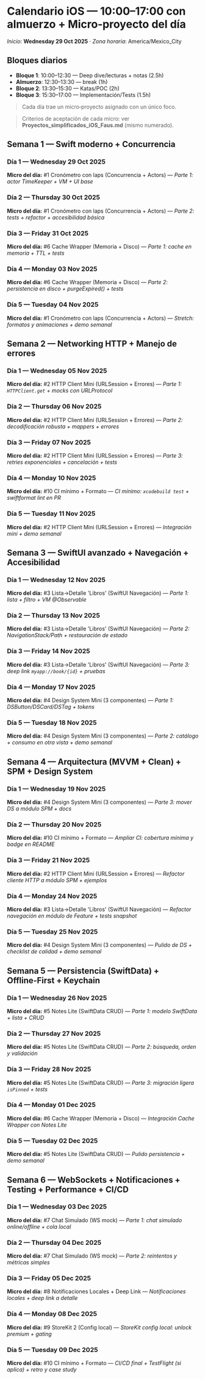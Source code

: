 # Calendario iOS — 10:00–17:00 con almuerzo + Micro‑proyecto del día
_Inicio_: **Wednesday 29 Oct 2025**  ·  _Zona horaria_: America/Mexico_City

## Bloques diarios
- **Bloque 1**: 10:00–12:30 — Deep dive/lecturas + notas (2.5h)
- **Almuerzo**: 12:30–13:30 — break (1h)
- **Bloque 2**: 13:30–15:30 — Katas/POC (2h)
- **Bloque 3**: 15:30–17:00 — Implementación/Tests (1.5h)

> Cada día trae un micro‑proyecto asignado con un único foco.

> Criterios de aceptación de cada micro: ver **Proyectos_simplificados_iOS_Faus.md** (mismo numerado).


## Semana 1 — Swift moderno + Concurrencia

### Día 1 — Wednesday 29 Oct 2025
**Micro del día:** #1 Cronómetro con laps (Concurrencia + Actors) — *Parte 1: actor TimeKeeper + VM + UI base*

### Día 2 — Thursday 30 Oct 2025
**Micro del día:** #1 Cronómetro con laps (Concurrencia + Actors) — *Parte 2: tests + refactor + accesibilidad básica*

### Día 3 — Friday 31 Oct 2025
**Micro del día:** #6 Cache Wrapper (Memoria + Disco) — *Parte 1: cache en memoria + TTL + tests*

### Día 4 — Monday 03 Nov 2025
**Micro del día:** #6 Cache Wrapper (Memoria + Disco) — *Parte 2: persistencia en disco + purgeExpired() + tests*

### Día 5 — Tuesday 04 Nov 2025
**Micro del día:** #1 Cronómetro con laps (Concurrencia + Actors) — *Stretch: formatos y animaciones + demo semanal*

## Semana 2 — Networking HTTP + Manejo de errores

### Día 1 — Wednesday 05 Nov 2025
**Micro del día:** #2 HTTP Client Mini (URLSession + Errores) — *Parte 1: `HTTPClient.get` + mocks con URLProtocol*

### Día 2 — Thursday 06 Nov 2025
**Micro del día:** #2 HTTP Client Mini (URLSession + Errores) — *Parte 2: decodificación robusta + mappers + errores*

### Día 3 — Friday 07 Nov 2025
**Micro del día:** #2 HTTP Client Mini (URLSession + Errores) — *Parte 3: retries exponenciales + cancelación + tests*

### Día 4 — Monday 10 Nov 2025
**Micro del día:** #10 CI mínimo + Formato — *CI mínimo: `xcodebuild test` + swiftformat lint en PR*

### Día 5 — Tuesday 11 Nov 2025
**Micro del día:** #2 HTTP Client Mini (URLSession + Errores) — *Integración mini + demo semanal*

## Semana 3 — SwiftUI avanzado + Navegación + Accesibilidad

### Día 1 — Wednesday 12 Nov 2025
**Micro del día:** #3 Lista→Detalle 'Libros' (SwiftUI Navegación) — *Parte 1: lista + filtro + VM @Observable*

### Día 2 — Thursday 13 Nov 2025
**Micro del día:** #3 Lista→Detalle 'Libros' (SwiftUI Navegación) — *Parte 2: NavigationStack/Path + restauración de estado*

### Día 3 — Friday 14 Nov 2025
**Micro del día:** #3 Lista→Detalle 'Libros' (SwiftUI Navegación) — *Parte 3: deep link `myapp://book/{id}` + pruebas*

### Día 4 — Monday 17 Nov 2025
**Micro del día:** #4 Design System Mini (3 componentes) — *Parte 1: DSButton/DSCard/DSTag + tokens*

### Día 5 — Tuesday 18 Nov 2025
**Micro del día:** #4 Design System Mini (3 componentes) — *Parte 2: catálogo + consumo en otra vista + demo semanal*

## Semana 4 — Arquitectura (MVVM + Clean) + SPM + Design System

### Día 1 — Wednesday 19 Nov 2025
**Micro del día:** #4 Design System Mini (3 componentes) — *Parte 3: mover DS a módulo SPM + docs*

### Día 2 — Thursday 20 Nov 2025
**Micro del día:** #10 CI mínimo + Formato — *Ampliar CI: cobertura mínima y badge en README*

### Día 3 — Friday 21 Nov 2025
**Micro del día:** #2 HTTP Client Mini (URLSession + Errores) — *Refactor cliente HTTP a módulo SPM + ejemplos*

### Día 4 — Monday 24 Nov 2025
**Micro del día:** #3 Lista→Detalle 'Libros' (SwiftUI Navegación) — *Refactor navegación en módulo de Feature + tests snapshot*

### Día 5 — Tuesday 25 Nov 2025
**Micro del día:** #4 Design System Mini (3 componentes) — *Pulido de DS + checklist de calidad + demo semanal*

## Semana 5 — Persistencia (SwiftData) + Offline‑First + Keychain

### Día 1 — Wednesday 26 Nov 2025
**Micro del día:** #5 Notes Lite (SwiftData CRUD) — *Parte 1: modelo SwiftData + lista + CRUD*

### Día 2 — Thursday 27 Nov 2025
**Micro del día:** #5 Notes Lite (SwiftData CRUD) — *Parte 2: búsqueda, orden y validación*

### Día 3 — Friday 28 Nov 2025
**Micro del día:** #5 Notes Lite (SwiftData CRUD) — *Parte 3: migración ligera `isPinned` + tests*

### Día 4 — Monday 01 Dec 2025
**Micro del día:** #6 Cache Wrapper (Memoria + Disco) — *Integración Cache Wrapper con Notes Lite*

### Día 5 — Tuesday 02 Dec 2025
**Micro del día:** #5 Notes Lite (SwiftData CRUD) — *Pulido persistencia + demo semanal*

## Semana 6 — WebSockets + Notificaciones + Testing + Performance + CI/CD

### Día 1 — Wednesday 03 Dec 2025
**Micro del día:** #7 Chat Simulado (WS mock) — *Parte 1: chat simulado online/offline + cola local*

### Día 2 — Thursday 04 Dec 2025
**Micro del día:** #7 Chat Simulado (WS mock) — *Parte 2: reintentos y métricas simples*

### Día 3 — Friday 05 Dec 2025
**Micro del día:** #8 Notificaciones Locales + Deep Link — *Notificaciones locales + deep link a detalle*

### Día 4 — Monday 08 Dec 2025
**Micro del día:** #9 StoreKit 2 (Config local) — *StoreKit config local: unlock premium + gating*

### Día 5 — Tuesday 09 Dec 2025
**Micro del día:** #10 CI mínimo + Formato — *CI/CD final + TestFlight (si aplica) + retro y case study*
